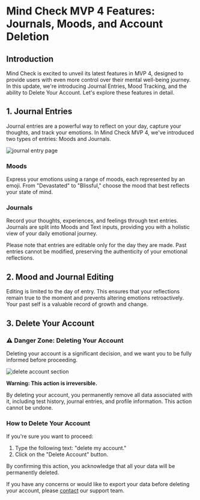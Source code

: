 # Mind Check MVP 4 Features: Journals, Moods, and Account Deletion

## Introduction

Mind Check is excited to unveil its latest features in MVP 4, designed to provide users with even more control over their mental well-being journey. In this update, we're introducing Journal Entries, Mood Tracking, and the ability to Delete Your Account. Let's explore these features in detail.

## 1. **Journal Entries**

Journal entries are a powerful way to reflect on your day, capture your thoughts, and track your emotions. In Mind Check MVP 4, we've introduced two types of entries: Moods and Journals.

![journal entry page](https://github.com/kunalkeshan/Mind-Check/assets/68579547/55071f0d-9101-4f5a-8cbb-55c30ccaa3c4)

### **Moods**

Express your emotions using a range of moods, each represented by an emoji. From "Devastated" to "Blissful," choose the mood that best reflects your state of mind.

### **Journals**

Record your thoughts, experiences, and feelings through text entries. Journals are split into Moods and Text inputs, providing you with a holistic view of your daily emotional journey.

Please note that entries are editable only for the day they are made. Past entries cannot be modified, preserving the authenticity of your emotional reflections.

## 2. **Mood and Journal Editing**

Editing is limited to the day of entry. This ensures that your reflections remain true to the moment and prevents altering emotions retroactively. Your past self is a valuable record of growth and change.

## 3. **Delete Your Account**

### ⚠ Danger Zone: Deleting Your Account

Deleting your account is a significant decision, and we want you to be fully informed before proceeding.

![delete account section](https://github.com/kunalkeshan/Mind-Check/assets/68579547/a9ddf0f2-2c89-40dc-b578-9f110a481e17)

**Warning: This action is irreversible.**

By deleting your account, you permanently remove all data associated with it, including test history, journal entries, and profile information. This action cannot be undone.

### How to Delete Your Account

If you're sure you want to proceed:

1. Type the following text: "delete my account."
2. Click on the "Delete Account" button.

By confirming this action, you acknowledge that all your data will be permanently deleted.

If you have any concerns or would like to export your data before deleting your account, please [contact](https://twitter.com/_kunalkeshan_) our support team.
